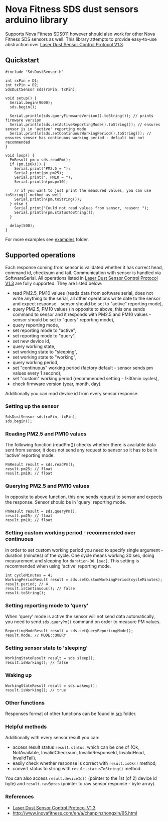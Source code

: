 # Nova Fitness SDS dust sensors arduino library
Supports Nova Fitness SDS011 however should also work for other Nova Fitness SDS sensors as well.
This library attempts to provide easy-to-use abstraction over [Laser Dust Sensor Control Protocol V1.3](https://cdn.sparkfun.com/assets/parts/1/2/2/7/5/Laser_Dust_Sensor_Control_Protocol_V1.3.pdf).

## Quickstart
```
#include "SdsDustSensor.h"

int rxPin = D1;
int txPin = D2;
SdsDustSensor sds(rxPin, txPin);

void setup() {
  Serial.begin(9600);
  sds.begin();

  Serial.println(sds.queryFirmwareVersion().toString()); // prints firmware version
  Serial.println(sds.setActiveReportingMode().toString()); // ensures sensor is in 'active' reporting mode
  Serial.println(sds.setContinuousWorkingPeriod().toString()); // ensures sensor has continuous working period - default but not recommended
}

void loop() {
  PmResult pm = sds.readPm();
  if (pm.isOk()) {
    Serial.print("PM2.5 = ");
    Serial.print(pm.pm25);
    Serial.print(", PM10 = ");
    Serial.println(pm.pm10);

    // if you want to just print the measured values, you can use toString() method as well
    Serial.println(pm.toString());
  } else {
    Serial.print("Could not read values from sensor, reason: ");
    Serial.println(pm.statusToString());
  }

  delay(500);
}
```

For more examples see [examples](examples/) folder.

## Supported operations
Each response coming from sensor is validated whether it has correct head, command id, checksum and tail. Communication with sensor is handled via SoftwareSerial.
All operations listed in [Laser Dust Sensor Control Protocol V1.3](https://cdn.sparkfun.com/assets/parts/1/2/2/7/5/Laser_Dust_Sensor_Control_Protocol_V1.3.pdf) are fully supported. They are listed below:
* read PM2.5, PM10 values (reads data from software serial, does not write anything to the serial, all other operations write date to the sensor and expect response - sensor should be set to "active" reporting mode),
* query PM2.5, PM10 values (in opposite to above, this one sends command to sensor and it responds with PM2.5 and PM10 values - sensor should be set to "query" reporting mode),
* query reporting mode,
* set reporting mode to "active",
* set reporting mode to "query",
* set new device id,
* query working state,
* set working state to "sleeping",
* set working state to "working",
* query working period,
* set "continuous" working period (factory default - sensor sends pm values every 1 second),
* set "custom" working period (recommended setting - 1-30min cycles),
* check firmware version (year, month, day).

Additionally you can read device id from every sensor response.

### Setting up the sensor
```
SdsDustSensor sds(rxPin, txPin);
sds.begin();
```

### Reading PM2.5 and PM10 values
The following function (readPm()) checks whether there is available data sent from sensor, it does not send any request to sensor so it has to be in 'active' reporting mode.
```
PmResult result = sds.readPm();
result.pm25; // float
result.pm10; // float
```

### Querying PM2.5 and PM10 values
In opposite to above function, this one sends request to sensor and expects the response. Sensor should be in 'query' reporting mode.
```
PmResult result = sds.queryPm();
result.pm25; // float
result.pm10; // float
```

### Setting custom working period - recommended over continuous
In order to set custom working period you need to specify single argument - duration (minutes) of the cycle. One cycle means working 30 sec, doing measurement and sleeping for ```duration-30 [sec]```. This setting is recommended when using 'active' reporting mode.
```
int cycleMinutes = 4;
WorkingPeriodResult result = sds.setCustomWorkingPeriod(cycleMinutes);
result.period; // 4
result.isContinuous(); // false
result.toString();
```

### Setting reporting mode to 'query'
When 'query' mode is active the sensor will not send data automatically, you need to send `sds.queryPm()` command on order to measure PM values.
```
ReportingModeResult result = sds.setQueryReportingMode();
result.mode; // MODE::QUERY
```

### Setting sensor state to 'sleeping'
```
WorkingStateResult result = sds.sleep();
result.isWorking(); // false
```

### Waking up
```
WorkingStateResult result = sds.wakeup();
result.isWorking(); // true
```

### Other functions
Responses format of other functions can be found in [src](src/) folder.

### Helpful methods
Additionally with every sensor result you can:
* access result status ```result.status```, which can be one of {Ok, NotAvailable, InvalidChecksum, InvalidResponseId, InvalidHead, InvalidTail},
* easily check whether response is correct with ```result.isOk()``` method,
* convert status to string with ```result.statusToString()``` method.

You can also access ```result.deviceId()``` (pointer to the 1st (of 2) device id byte) and ```result.rawBytes``` (pointer to raw sensor response - byte array).

### References
* [Laser Dust Sensor Control Protocol V1.3](https://cdn.sparkfun.com/assets/parts/1/2/2/7/5/Laser_Dust_Sensor_Control_Protocol_V1.3.pdf)
* http://www.inovafitness.com/en/a/chanpinzhongxin/95.html
